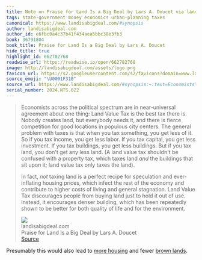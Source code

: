 ```yaml
---
title: Note on Praise for Land Is a Big Deal by Lars A. Doucet via landisabigdeal.com
tags: state-government money economics urban-planning taxes
canonical: https://www.landisabigdeal.com/#synopsis
author: landisabigdeal.com
author_id: e6fbc0a4c37b41f434aea5bbc38e3fb3
book: 36791804
book_title: Praise for Land Is a Big Deal by Lars A. Doucet
hide_title: true
highlight_id: 662782768
readwise_url: https://readwise.io/open/662782768
image: http://landisabigdeal.com/assets/logo.png
favicon_url: https://s2.googleusercontent.com/s2/favicons?domain=www.landisabigdeal.com
source_emoji: "\U0001F310"
source_url: https://www.landisabigdeal.com/#synopsis:~:text=Economists%20across%20the,for%20the%20environment.
serial_number: 2024.NTS.022
---
```

> Economists across the political spectrum are in near-universal agreement about one thing: Land Value Tax is the best tax there is. Nobody creates land, but everybody needs it, and there is fierce competition for good locations in populous city centers. The general problem with taxes is that when you tax something, you get less of it. So if you tax income, you get less labor. If you tax capital, you get less investment. If you tax buildings, you get less buildings. But if you tax land, you don't get any less land. (A land value tax shouldn't be confused with a property tax, which taxes land *and* the buildings that sit upon it; land value tax only taxes the land).
> 
> In fact, *not* taxing land is a perfect recipe for speculation and ever-inflating housing prices, which infect the rest of the economy and contribute to higher costs of living and general stagnation. Land Value Tax discourages people from buying land just to hold it out of use. Instead, it encourages denser building, which has been repeatedly shown to be better for both quality of life and for the environment.
> <div class="quoteback-footer"><div class="quoteback-avatar"><img class="mini-favicon" src="https://s2.googleusercontent.com/s2/favicons?domain=www.landisabigdeal.com"></div><div class="quoteback-metadata"><div class="metadata-inner"><span style="display:none">FROM:</span><div aria-label="landisabigdeal.com" class="quoteback-author"> landisabigdeal.com</div><div aria-label="Praise for Land Is a Big Deal by Lars A. Doucet" class="quoteback-title"> Praise for Land Is a Big Deal by Lars A. Doucet</div></div></div><div class="quoteback-backlink"><a target="_blank" aria-label="go to the full text of this quotation" rel="noopener" href="https://www.landisabigdeal.com/#synopsis:~:text=Economists%20across%20the,for%20the%20environment." class="quoteback-arrow"> Source</a></div></div>

Presumably this would also lead to [more housing](https://www.joshbeckman.org/notes/487472084) and fewer [brown lands](https://www.joshbeckman.org/notes/482751746).